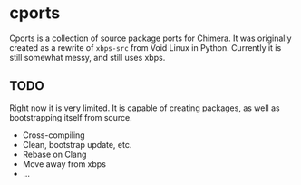 # cports

Cports is a collection of source package ports for Chimera. It was originally
created as a rewrite of `xbps-src` from Void Linux in Python. Currently it is
still somewhat messy, and still uses xbps.

## TODO

Right now it is very limited. It is capable of creating packages, as well as
bootstrapping itself from source.

* Cross-compiling
* Clean, bootstrap update, etc.
* Rebase on Clang
* Move away from xbps
* ...
